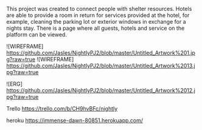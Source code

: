 This project was created to connect people with shelter resources. Hotels are able to provide a room in return for services provided at the hotel, for example, cleaning the parking lot or exterior windows in exchange for a nights stay. There is a page where all guests, hotels and service on the platform can be viewed.


![WIREFRAME]
https://github.com/Jasles/NightlyPJ2/blob/master/Untitled_Artwork%201.jpg?raw=true
![WIREFRAME]
https://github.com/Jasles/NightlyPJ2/blob/master/Untitled_Artwork%2013.jpg?raw=true


![ERG]
https://github.com/Jasles/NightlyPJ2/blob/master/Untitled_Artwork%2012.jpg?raw=true

Trello
https://trello.com/b/CH9hvBFc/nightly


heroku
https://immense-dawn-80851.herokuapp.com/
